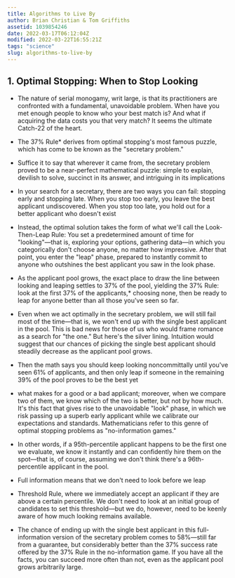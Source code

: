 ```yaml
---
title: Algorithms to Live By
author: Brian Christian & Tom Griffiths
assetid: 1039854246
date: 2022-03-17T06:12:04Z
modified: 2022-03-22T16:55:21Z
tags: "science"
slug: algorithms-to-live-by
---
```


## 1. Optimal Stopping: When to Stop Looking

*  The nature of serial monogamy, writ large, is that its practitioners are confronted with a fundamental, unavoidable problem. When have you met enough people to know who your best match is? And what if acquiring the data costs you that very match? It seems the ultimate Catch-22 of the heart.

*  The 37% Rule* derives from optimal stopping's most famous puzzle, which has come to be known as the "secretary problem."

*  Suffice it to say that wherever it came from, the secretary problem proved to be a near-perfect mathematical puzzle: simple to explain, devilish to solve, succinct in its answer, and intriguing in its implications

*  In your search for a secretary, there are two ways you can fail: stopping early and stopping late. When you stop too early, you leave the best applicant undiscovered. When you stop too late, you hold out for a better applicant who doesn't exist

*  Instead, the optimal solution takes the form of what we'll call the Look-Then-Leap Rule: You set a predetermined amount of time for "looking"—that is, exploring your options, gathering data—in which you categorically don't choose anyone, no matter how impressive. After that point, you enter the "leap" phase, prepared to instantly commit to anyone who outshines the best applicant you saw in the look phase.

*  As the applicant pool grows, the exact place to draw the line between looking and leaping settles to 37% of the pool, yielding the 37% Rule: look at the first 37% of the applicants,* choosing none, then be ready to leap for anyone better than all those you've seen so far.

*  Even when we act optimally in the secretary problem, we will still fail most of the time—that is, we won't end up with the single best applicant in the pool. This is bad news for those of us who would frame romance as a search for "the one." But here's the silver lining. Intuition would suggest that our chances of picking the single best applicant should steadily decrease as the applicant pool grows.

*  Then the math says you should keep looking noncommittally until you've seen 61% of applicants, and then only leap if someone in the remaining 39% of the pool proves to be the best yet

*  what makes for a good or a bad applicant; moreover, when we compare two of them, we know which of the two is better, but not by how much. It's this fact that gives rise to the unavoidable "look" phase, in which we risk passing up a superb early applicant while we calibrate our expectations and standards. Mathematicians refer to this genre of optimal stopping problems as "no-information games."

*  In other words, if a 95th-percentile applicant happens to be the first one we evaluate, we know it instantly and can confidently hire them on the spot—that is, of course, assuming we don't think there's a 96th-percentile applicant in the pool.

*  Full information means that we don't need to look before we leap

*  Threshold Rule, where we immediately accept an applicant if they are above a certain percentile. We don't need to look at an initial group of candidates to set this threshold—but we do, however, need to be keenly aware of how much looking remains available.

*  The chance of ending up with the single best applicant in this full-information version of the secretary problem comes to 58%—still far from a guarantee, but considerably better than the 37% success rate offered by the 37% Rule in the no-information game. If you have all the facts, you can succeed more often than not, even as the applicant pool grows arbitrarily large.

